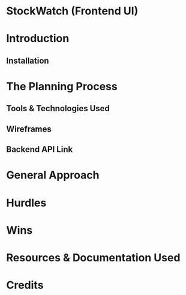 # StockWatch (Frontend UI)
<h1>Introduction</h1>
<h2>Installation</h2>
<h1>The Planning Process</h1>
<h2>Tools & Technologies Used</h2>
<h2>Wireframes</h2>
<h2>Backend API Link</h2>
<h1>General Approach</h1>
<h1>Hurdles</h1>
<h1>Wins</h1>
<h1>Resources & Documentation Used</h1>
<h1>Credits</h1>
